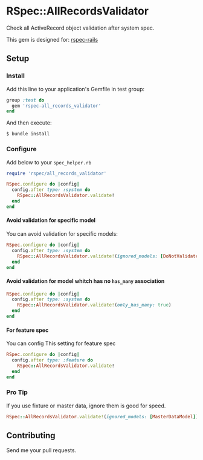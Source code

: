 # RSpec::AllRecordsValidator

Check all ActiveRecord object validation after system spec.

This gem is designed for: [rspec-rails](https://github.com/rspec/rspec-rails)

## Setup

### Install 

Add this line to your application's Gemfile in test group:

```ruby
group :test do
  gem 'rspec-all_records_validator'
end
```

And then execute:

```
$ bundle install
```

### Configure

Add below to your `spec_helper.rb`

```ruby
require 'rspec/all_records_validator'

RSpec.configure do |config|
  config.after type: :system do
    RSpec::AllRecordsValidator.validate!
  end
end
```

#### Avoid validation for specific model 

You can avoid validation for specific models:

```ruby
RSpec.configure do |config|
  config.after type: :system do
    RSpec::AllRecordsValidator.validate!(ignored_models: [DoNotValidateThisModel])
  end
end
```

#### Avoid validation for model whitch has no `has_many` association

```ruby
RSpec.configure do |config|
  config.after type: :system do
    RSpec::AllRecordsValidator.validate!(only_has_many: true)
  end
end
```


#### For feature spec

You can config This setting for feature spec

```ruby
RSpec.configure do |config|
  config.after type: :feature do
    RSpec::AllRecordsValidator.validate!
  end
end
```

### Pro Tip

If you use fixture or master data, ignore them is good for speed.

```ruby
RSpec::AllRecordsValidator.validate!(ignored_models: [MasterDataModel])
```

## Contributing

Send me your pull requests.
